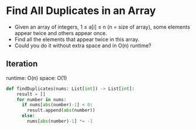 # Find All Duplicates in an Array
- Given an array of integers, 1 ≤ a[i] ≤ n (n = size of array), some elements appear twice and others appear once.
- Find all the elements that appear twice in this array.
- Could you do it without extra space and in O(n) runtime?

## Iteration
runtime: O(n) space: O(1)
```python
def findDuplicates(nums: List[int]) -> List[int]:
    result = []
    for number in nums:
      if nums[abs(number)-1] < 0:
        result.append(abs(number))
      else:
        nums[abs(number)-1] *= -1
```